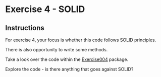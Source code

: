 # Exercise 4 - SOLID

## Instructions

For exercise 4, your focus is whether this code follows SOLID principles.

There is also opportunity to write some methods.

Take a look over the code within the [Exercise004](../src/main/java/com/techreturners/exercise004) package.

Explore the code - is there anything that goes against SOLID?